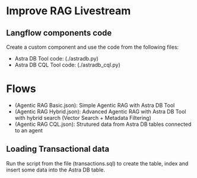 # Improve RAG Livestream

## Langflow components code

Create a custom component and use the code from the following files:

- Astra DB Tool code: (./astradb.py)
- Astra DB CQL Tool code: (./astradb_cql.py)

# Flows

- (Agentic RAG Basic.json): Simple Agentic RAG with Astra DB Tool
- (Agentic RAG Hybrid.json): Advanced Agentic RAG with Astra DB Tool with hybrid search (Vector Search + Metadata Filtering)
- (Agentic RAG CQL.json): Strutured data from Astra DB tables connected to an agent

## Loading Transactional data

Run the script from the file (transactions.sql) to create the table, index and insert some data into the Astra DB table.
